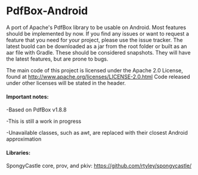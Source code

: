 PdfBox-Android
==============

A port of Apache's PdfBox library to be usable on Android. Most features should be implemented by now. If you find any issues or want to request a feature that you need for your project, please use the issue tracker. The latest buold can be downloaded as a jar from the root folder or built as an aar file with Gradle. These should be considered snapshots. They will have the latest features, but are prone to bugs.

The main code of this project is licensed under the Apache 2.0 License, found at http://www.apache.org/licenses/LICENSE-2.0.html Code released under other licenses will be stated in the header.

#### Important notes:

-Based on PdfBox v1.8.8

-This is still a work in progress

-Unavailable classes, such as awt, are replaced with their closest Android approximation

#### Libraries:
SpongyCastle core, prov, and pkiv: https://github.com/rtyley/spongycastle/
